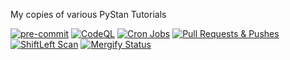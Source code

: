 My copies of various PyStan Tutorials

[![pre-commit](https://img.shields.io/badge/pre--commit-enabled-brightgreen?logo=pre-commit&logoColor=white)](https://github.com/pre-commit/pre-commit)
[![CodeQL](https://github.com/proinsias/pystan-tutorials/workflows/CodeQL/badge.svg)](https://github.com/proinsias/pystan-tutorials/actions/workflows/codeql-analysis.yml)
[![Cron Jobs](https://github.com/proinsias/pystan-tutorials/workflows/Cron%20Jobs/badge.svg)](https://github.com/proinsias/pystan-tutorials/actions/workflows/cronjobs.yml)
[![Pull Requests & Pushes](https://github.com/proinsias/pystan-tutorials/workflows/Pull%20Requests%20%26%20Pushes/badge.svg)](https://github.com/proinsias/pystan-tutorials/actions/workflows/pull-requests-and-pushes.yml)
[![ShiftLeft Scan](https://github.com/proinsias/pystan-tutorials/workflows/ShiftLeft%20Scan/badge.svg)](https://github.com/proinsias/pystan-tutorials/actions/workflows/shiftleft-analysis.yml)
[![Mergify Status][mergify-status]][mergify]

[mergify]: https://mergify.io
[mergify-status]: https://img.shields.io/endpoint.svg?url=https://gh.mergify.io/badges/proinsias/pystan-tutorials&style=flat
